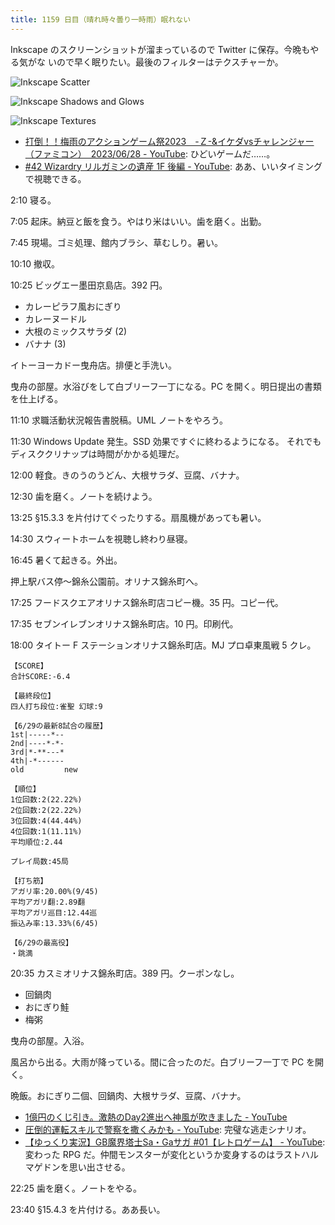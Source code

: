 ```yaml
---
title: 1159 日目（晴れ時々曇り一時雨）眠れない
---
```


Inkscape のスクリーンショットが溜まっているので Twitter に保存。今晩もやる気がな
いので早く眠りたい。最後のフィルターはテクスチャーか。

![Inkscape Scatter](https://pbs.twimg.com/media/FzuB9TjWcAA06zf?format=jpg&name=small)

![Inkscape Shadows and Glows](https://pbs.twimg.com/media/FzzPWTraMAAxlIi?format=jpg&name=small)

![Inkscape Textures](https://pbs.twimg.com/media/FzzQzouaYAAWIQk?format=jpg&name=small)

* [打倒！！梅雨のアクションゲーム祭2023　-Ｚ-&amp;イケダvsチャレンジャー（ファミコン）　2023/06/28 - YouTube](https://www.youtube.com/watch?v=agzmS2yCLVI):
  ひどいゲームだ……。
* [#42 Wizardry リルガミンの遺産 1F 後編 - YouTube](https://www.youtube.com/watch?v=CjuAI6baR-w):
  ああ、いいタイミングで視聴できる。

2:10 寝る。

7:05 起床。納豆と飯を食う。やはり米はいい。歯を磨く。出勤。

7:45 現場。ゴミ処理、館内ブラシ、草むしり。暑い。

10:10 撤収。

10:25 ビッグエー墨田京島店。392 円。

* カレーピラフ風おにぎり
* カレーヌードル
* 大根のミックスサラダ (2)
* バナナ (3)

イトーヨーカドー曳舟店。排便と手洗い。

曳舟の部屋。水浴びをして白ブリーフ一丁になる。PC を開く。明日提出の書類を仕上げる。

11:10 求職活動状況報告書脱稿。UML ノートをやろう。

11:30 Windows Update 発生。SSD 効果ですぐに終わるようになる。
それでもディスククリナップは時間がかかる処理だ。

12:00 軽食。きのうのうどん、大根サラダ、豆腐、バナナ。

12:30 歯を磨く。ノートを続けよう。

13:25 §15.3.3 を片付けてぐったりする。扇風機があっても暑い。

14:30 スウィートホームを視聴し終わり昼寝。

16:45 暑くて起きる。外出。

押上駅バス停～錦糸公園前。オリナス錦糸町へ。

17:25 フードスクエアオリナス錦糸町店コピー機。35 円。コピー代。

17:35 セブンイレブンオリナス錦糸町店。10 円。印刷代。

18:00 タイトー F ステーションオリナス錦糸町店。MJ プロ卓東風戦 5 クレ。

```text
【SCORE】
合計SCORE:-6.4

【最終段位】
四人打ち段位:雀聖 幻球:9

【6/29の最新8試合の履歴】
1st|-----*--
2nd|----*-*-
3rd|*-**---*
4th|-*------
old         new

【順位】
1位回数:2(22.22%)
2位回数:2(22.22%)
3位回数:4(44.44%)
4位回数:1(11.11%)
平均順位:2.44

プレイ局数:45局

【打ち筋】
アガリ率:20.00%(9/45)
平均アガリ翻:2.89翻
平均アガリ巡目:12.44巡
振込み率:13.33%(6/45)

【6/29の最高役】
・跳満
```

20:35 カスミオリナス錦糸町店。389 円。クーポンなし。

* 回鍋肉
* おにぎり鮭
* 梅粥

曳舟の部屋。入浴。

風呂から出る。大雨が降っている。間に合ったのだ。白ブリーフ一丁で PC を開く。

晩飯。おにぎり二個、回鍋肉、大根サラダ、豆腐、バナナ。

* [1億円のくじ引き。激熱のDay2進出へ神風が吹きました - YouTube](https://www.youtube.com/watch?v=WBGCXzg8yYk)
* [圧倒的運転スキルで警察を撒くみかも - YouTube](https://www.youtube.com/watch?v=-90ffR-__-Q):
  完璧な逃走シナリオ。
* [【ゆっくり実況】GB魔界塔士Sa・Gaサガ #01【レトロゲーム】 - YouTube](https://www.youtube.com/watch?v=cyKHYv8v7SY):
  変わった RPG だ。仲間モンスターが変化というか変身するのはラストハルマゲドンを思い出させる。

22:25 歯を磨く。ノートをやる。

23:40 §15.4.3 を片付ける。ああ長い。
